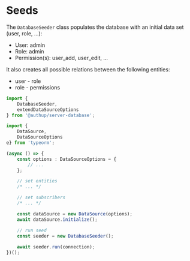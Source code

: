 # Seeds

The `DatabaseSeeder` class populates the database with an initial data set (user, role, ...):
- User: admin
- Role: admin
- Permission(s): user_add, user_edit, ...

It also creates all possible relations between the following entities:
- user - role
- role - permissions

```typescript
import {
    DatabaseSeeder,
    extendDataSourceOptions
} from '@authup/server-database';

import {
    DataSource,
    DataSourceOptions
e} from 'typeorm';

(async () => {
    const options : DataSourceOptions = {
        // ...
    };

    // set entities
    /* ... */

    // set subscribers
    /* ... */

    const dataSource = new DataSource(options);
    await dataSource.initialize();

    // run seed
    const seeder = new DatabaseSeeder();
    
    await seeder.run(connection);
})();
```
